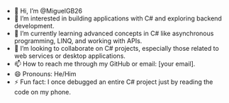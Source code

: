 - 👋 Hi, I’m @MiguelGB26
- 👀 I’m interested in building applications with C# and exploring backend development.
- 🌱 I’m currently learning advanced concepts in C# like asynchronous programming, LINQ, and working with APIs.
- 💞️ I’m looking to collaborate on C# projects, especially those related to web services or desktop applications.
- 📫 How to reach me through my GitHub or email: [your email].
- 😄 Pronouns: He/Him
- ⚡ Fun fact: I once debugged an entire C# project just by reading the code on my phone.

<!---
MiguelGB26/MiguelGB26 is a ✨ special ✨ repository because its `README.md` (this file) appears on your GitHub profile.
You can click the Preview link to take a look at your changes.
--->
